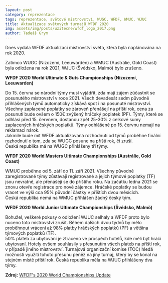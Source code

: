 ```yaml
---
layout: post
category: reprezentace
tags: reprezentace, světové mistrovství, WUGC, WFDF, WMUC, WJUC
title: Aktualizace světových turnajů WFDF 2020
img: assets/img/posts/uzitecne/wfdf_logo_2017.png
author: Tadeáš Grym
---
```


Dnes vydala WFDF aktualizaci mistrovství světa, která byla naplánována na rok 2020.  
  
Zatímco WUGC (Nizozemí, Leeuwarden) a WMUC (Austrálie, Gold Coast) byla odložena na rok 2021, WJUC (Švédsko, Malmö) bylo zrušeno.  
  
**WFDF 2020 World Ultimate & Guts Championships (Nizozemí, Leeuwarden)**

Do 15. června se národní týmy musí vyjádřit, zda mají zájem zúčastnit se posunutého mistrovství v roce 2021. Všech devadesát sedm původně přihlášených týmů automaticky získává spot i na posunuté mistrovství.  
Všechny zaplacené poplatky se zároveň přenášejí na příští rok, cena za posunutí bude ovšem o 150€ zvýšený hráčský poplatek (PF). Týmy, které se odhlásí před 15. červnem, dostanou zpět 25-30% z celkové sumy zaplacených hráčských poplatků. Týmy odhlášené po 15. červnu nemají na reklamaci nárok.  
Jakmile bude mít WFDF aktualizovaná rozhodnutí od týmů proběhne finální rozhodnutí o tom, zda se WUGC posune na příští rok, či zruší.  
Česká republika má na WUGC přihlášeny tři týmy.  
  
**WFDF 2020 World Masters Ultimate Championships (Austrálie, Gold Coast)**

WMUC proběhne od 5. září do 11. září 2021. Všechny původně zaregistrované týmy zůstávají registrované a jejich týmové poplatky (TF) jsou nevratné, ale přenášejí se do příštího roku. Na začátku ledna 2021 se znovu otevře registrace pro nové zájemce. Hráčské poplatky se budou vracet ve výši cca 95% původní částky v příštích dvou měsících.  
Česká republika nemá na WMUC přihlášen žádný český tým.

**WFDF 2020 World Junior Ultimate Championships (Švédsko, Malmö)**

Bohužel, veškeré pokusy o odložení WJUC selhaly a WFDF proto bylo nuceno toto mistrovství zrušit. Během dalších dvou týdnů by mělo proběhnout vrácení až 98% platby hráčských poplatků (PF) a většina týmových poplatků (TF).  
50% plateb za ubytování je ztraceno ve prospěch hotelů, kde měli být hráči ubytovaní. Hotely ovšem souhlasily s přesunutím všech plateb na příští rok, v případě jiného mistrovství. Turnajová organizační komise (TOC) hledá možnosti využití tohoto přesunu peněz na jiný turnaj, který by se konal na stejném místě příští rok.
Česká republika měla na WJUC přihlášeny dva týmy.  

**Zdroj:** [WFDF's 2020 World Championships Update](http://www.wfdf.org/news-media/news/press/2-official-communication/971-wfdfs-2020-world-championships-update)
